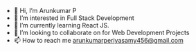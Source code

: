 - 👋 Hi, I’m Arunkumar P
- 👀 I’m interested in Full Stack Development
- 🌱 I’m currently learning React JS.
- 💞️ I’m looking to collaborate on for Web Development Projects
- 📫 How to reach me arunkumarperiyasamy456@gmail.com

<!---
Arungit456/Arungit456 is a ✨ special ✨ repository because its `README.md` (this file) appears on your GitHub profile.
You can click the Preview link to take a look at your changes.
--->
